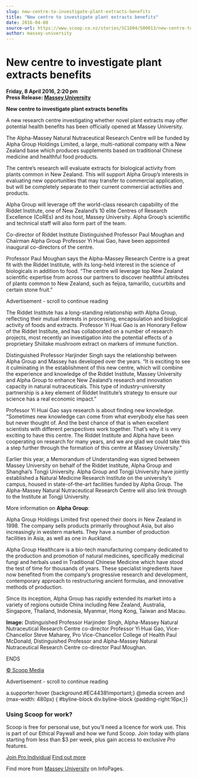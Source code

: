 ```yaml
---
slug: new-centre-to-investigate-plant-extracts-benefits
title: "New centre to investigate plant extracts benefits"
date: 2016-04-08
source-url: https://www.scoop.co.nz/stories/SC1604/S00013/new-centre-to-investigate-plant-extracts-benefits.htm
author: massey-university
---
```

New centre to investigate plant extracts benefits
=================================================

**Friday, 8 April 2016, 2:20 pm**  
**Press Release: [Massey University](https://info.scoop.co.nz/Massey_University)**

**New centre to investigate plant extracts benefits**

A new research centre investigating whether novel plant extracts may offer potential health benefits has been officially opened at Massey University.

The Alpha-Massey Natural Nutraceutical Research Centre will be funded by Alpha Group Holdings Limited, a large, multi-national company with a New Zealand base which produces supplements based on traditional Chinese medicine and healthful food products.

The centre’s research will evaluate extracts for biological activity from plants common in New Zealand. This will support Alpha Group’s interests in evaluating new opportunities that may transfer to commercial application, but will be completely separate to their current commercial activities and products.

Alpha Group will leverage off the world-class research capability of the Riddet Institute, one of New Zealand’s 10 elite Centres of Research Excellence (CoREs) and its host, Massey University. Alpha Group’s scientific and technical staff will also form part of the team.

Co-director of Riddet Institute Distinguished Professor Paul Moughan and Chairman Alpha Group Professor Yi Huai Gao, have been appointed inaugural co-directors of the centre.

Professor Paul Moughan says the Alpha-Massey Research Centre is a great fit with the Riddet Institute, with its long-held interest in the science of biologicals in addition to food. “The centre will leverage top New Zealand scientific expertise from across our partners to discover healthful attributes of plants common to New Zealand, such as feijoa, tamarillo, cucurbits and certain stone fruit.”

Advertisement - scroll to continue reading





The Riddet Institute has a long-standing relationship with Alpha Group, reflecting their mutual interests in processing, encapsulation and biological activity of foods and extracts. Professor Yi Huai Gao is an Honorary Fellow of the Riddet Institute, and has collaborated on a number of research projects, most recently an investigation into the potential effects of a proprietary Shiitake mushroom extract on markers of immune function.

Distinguished Professor Harjinder Singh says the relationship between Alpha Group and Massey has developed over the years. “It is exciting to see it culminating in the establishment of this new centre, which will combine the experience and knowledge of the Riddet Institute, Massey University and Alpha Group to enhance New Zealand’s research and innovation capacity in natural nutraceuticals. This type of industry-university partnership is a key element of Riddet Institute’s strategy to ensure our science has a real economic impact.”

Professor Yi Huai Gao says research is about finding new knowledge. “Sometimes new knowledge can come from what everybody else has seen but never thought of. And the best chance of that is when excellent scientists with different perspectives work together. That’s why it is very exciting to have this centre. The Riddet Institute and Alpha have been cooperating on research for many years, and we are glad we could take this a step further through the formation of this centre at Massey University."

Earlier this year, a Memorandum of Understanding was signed between Massey University on behalf of the Riddet Institute, Alpha Group and Shanghai’s Tongji University. Alpha Group and Tongji University have jointly established a Natural Medicine Research Institute on the university’s campus, housed in state-of-the-art facilities funded by Alpha Group. The Alpha-Massey Natural Nutraceutical Research Centre will also link through to the Institute at Tongji University.

More information on **Alpha Group**:

Alpha Group Holdings Limited first opened their doors in New Zealand in 1998. The company sells products primarily throughout Asia, but also increasingly in western markets. They have a number of production facilities in Asia, as well as one in Auckland.

Alpha Group Healthcare is a bio-tech manufacturing company dedicated to the production and promotion of natural medicines, specifically medicinal fungi and herbals used in Traditional Chinese Medicine which have stood the test of time for thousands of years. These specialist ingredients have now benefited from the company’s progressive research and development, contemporary approach to restructuring ancient formulas, and innovative methods of production.

Since its inception, Alpha Group has rapidly extended its market into a variety of regions outside China including New Zealand, Australia, Singapore, Thailand, Indonesia, Myanmar, Hong Kong, Taiwan and Macau.

**Image:** Distinguished Professor Harjinder Singh, Alpha-Massey Natural Nutraceutical Research Centre co-director Professor Yi Huai Gao, Vice-Chancellor Steve Maharey, Pro Vice-Chancellor College of Health Paul McDonald, Distinguished Professor and Alpha-Massey Natural Nutraceutical Research Centre co-director Paul Moughan.

ENDS

[© Scoop Media](http://www.scoop.co.nz/about/terms.html)  

Advertisement - scroll to continue reading



a.supporter:hover {background:#EC4438!important;} @media screen and (max-width: 480px) { #byline-block div.byline-block {padding-right:16px;}}

### Using Scoop for work?

Scoop is free for personal use, but you’ll need a licence for work use. This is part of our Ethical Paywall and how we fund Scoop. Join today with plans starting from less than $3 per week, plus gain access to exclusive _Pro_ features.  
  
[Join Pro Individual](https://pro.scoop.co.nz/Individual/?from=ProIn24) [Find out more](https://pro.scoop.co.nz/using-scoop-for-work/?from=ProIn24)

Find more from [Massey University](https://info.scoop.co.nz/Massey_University) on InfoPages.
